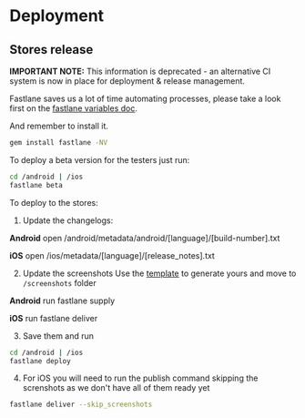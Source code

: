 # Deployment

## Stores release

**IMPORTANT NOTE:** This information is deprecated - an alternative CI system is now in place for deployment & release management.

Fastlane saves us a lot of time automating processes, please take a look first on the [fastlane variables doc](/mobile/environment-vars/fastlane-variables.md).

And remember to install it.

```bash
gem install fastlane -NV
```

To deploy a beta version for the testers just run:

```bash
cd /android | /ios
fastlane beta
```

To deploy to the stores:

1. Update the changelogs:

**Android**
open /android/metadata/android/[language]/[build-number].txt

**iOS**
open /ios/metadata/[language]/[release_notes].txt

2. Update the screenshots
   Use the [template](https://github.com/jtholloran/shots) to generate yours and move to `/screenshots` folder

**Android**
run fastlane supply

**iOS**
run fastlane deliver

3. Save them and run

```bash
cd /android | /ios
fastlane deploy
```

4. For iOS you will need to run the publish command skipping the screnshots as we don't have all of them ready yet

```bash
fastlane deliver --skip_screenshots
```
